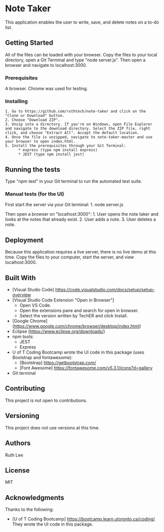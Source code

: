 # Note Taker
 This application enables the user to write, save, and delete notes on a to-do list.

## Getting Started
All of the files can be loaded with your browser. Copy the files to your local directory, open a Git Terminal and type "node server.js". Then open a browser and navigate to localhost:3000.

### Prerequisites
A browser. Chrome was used for testing. 

### Installing
    1. Go to https://github.com/ruthtech/note-taker and click on the "Clone or Download" button. 
    2. Choose "Download ZIP". 
    3. Unzip into a directory. If you're on Windows, open File Explorer and navigate to the download directory. Select the ZIP file, right click, and choose "Extract All". Accept the default location.
    4. Once the file is unzipped, navigate to note-taker-master and use your browser to open index.html.
    5. Install the prerequisites through your Git Terminal:
          * express (type npm install express)
          * JEST (type npm install jest)


## Running the tests
Type "npm test" in your Git terminal to run the automated test suite. 

### Manual tests (for the UI)
First start the server via your Git terminal:
    1. node server.js

Then open a browser on "localhost:3000":
    1. User opens the note taker and looks at the notes that already exist.
    2. User adds a note.
    3. User deletes a note.


## Deployment
Because this application requires a live server, there is no live demo at this time. Copy the files to your computer, start the server, and view localhost:3000.

## Built With
* [Visual Studio Code] https://code.visualstudio.com/docs/setup/setup-overview
* [Visual Studio Code Extension "Open in Browser"] 
    * Open VS Code.
    * Open the extensions pane and search for open in browser.
    * Select the version written by TechER and click Install.
* [Google Chrome] (https://www.google.com/chrome/browser/desktop/index.html)
* Eclipse (https://www.eclipse.org/downloads/)
* npm tools:
     * JEST
     * Express
* U of T Coding Bootcamp wrote the UI code in this package (uses Bootstrap and fontawesome):
     * [Bootstrap] https://getbootstrap.com/
     * [Font Awesome] https://fontawesome.com/v5.3.1/icons?d=gallery
* Git terminal

## Contributing
This project is not open to contributions.

## Versioning
This project does not use versions at this time. 

## Authors
Ruth Lee

## License
MIT

## Acknowledgments
Thanks to the following:
* [U of T Coding Bootcamp] https://bootcamp.learn.utoronto.ca/coding/  They wrote the UI code in this package.




